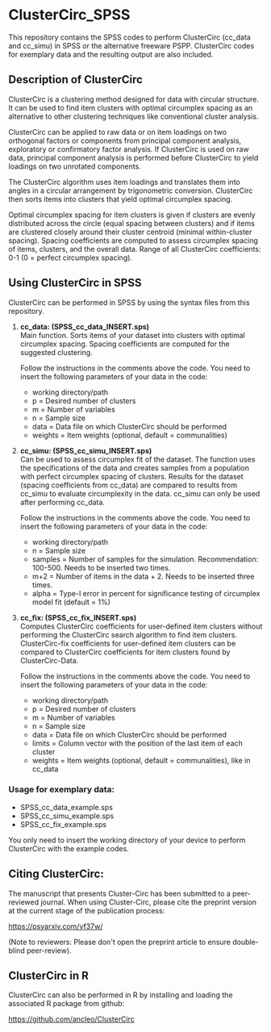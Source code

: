 # ClusterCirc_SPSS

This repository contains the SPSS codes to perform ClusterCirc (cc_data and cc_simu) in SPSS
or the alternative freeware PSPP. ClusterCirc codes for exemplary data and the resulting output 
are also included.

## Description of ClusterCirc

ClusterCirc is a clustering method designed for data with circular
structure. It can be used to find item clusters with optimal circumplex
spacing as an alternative to other clustering techniques like
conventional cluster analysis.

ClusterCirc can be applied to raw data or on item loadings on two
orthogonal factors or components from principal component analysis,
exploratory or confirmatory factor analysis. If ClusterCirc is used on
raw data, principal component analysis is performed before ClusterCirc
to yield loadings on two unrotated components.

The ClusterCirc algorithm uses item loadings and translates them into
angles in a circular arrangement by trigonometric conversion.
ClusterCirc then sorts items into clusters that yield optimal circumplex
spacing.

Optimal circumplex spacing for item clusters is given if clusters are
evenly distributed across the circle (equal spacing between clusters)
and if items are clustered closely around their cluster centroid
(minimal within-cluster spacing). Spacing coefficients are computed to
assess circumplex spacing of items, clusters, and the overall data.
Range of all ClusterCirc coefficients: 0-1 (0 = perfect circumplex
spacing).

## Using ClusterCirc in SPSS

ClusterCirc can be performed in SPSS by using the syntax files from this repository.

1.  **cc_data: (SPSS_cc_data_INSERT.sps)**  
    Main function. Sorts items of your dataset into clusters with optimal
    circumplex spacing. Spacing coefficients are computed for the suggested clustering.

    Follow the instructions in the comments above the code. You need to insert the following
    parameters of your data in the code:
    - working directory/path
    - p = Desired number of clusters
    - m = Number of variables
    - n = Sample size
    - data = Data file on which ClusterCirc should be performed
    - weights = Item weights (optional, default = communalities)
  
2.  **cc_simu: (SPSS_cc_simu_INSERT.sps)**  
    Can be used to assess circumplex fit of the dataset.
    The function uses the specifications of the data and creates samples
    from a population with perfect circumplex spacing of clusters.
    Results for the dataset (spacing coefficients from cc_data)
    are compared to results from cc_simu to evaluate circumplexity in the data.
    cc_simu can only be used after performing cc_data.

    Follow the instructions in the comments above the code. You need to insert the following
    parameters of your data in the code:
    - working directory/path
    - n = Sample size
    - samples = Number of samples for the simulation. Recommendation: 100-500. Needs to be inserted two times.
    - m+2 = Number of items in the data + 2. Needs to be inserted three times.
    - alpha = Type-I error in percent for significance testing of circumplex model fit (default = 1%)

3. **cc_fix: (SPSS_cc_fix_INSERT.sps)**  
    Computes ClusterCirc coefficients for user-defined item clusters
    without performing the ClusterCirc search algorithm to find item clusters.
    ClusterCirc-fix coefficients for user-defined item clusters can be compared
    to ClusterCirc coefficients for item clusters found by ClusterCirc-Data.

    Follow the instructions in the comments above the code. You need to insert the following
    parameters of your data in the code:
    - working directory/path
    - p = Desired number of clusters
    - m = Number of variables
    - n = Sample size
    - data = Data file on which ClusterCirc should be performed
    - limits = Column vector with the position of the last item of each cluster
    - weights = Item weights (optional, default = communalities), like in cc_data
      
### Usage for exemplary data:
- SPSS_cc_data_example.sps
- SPSS_cc_simu_example.sps
- SPSS_cc_fix_example.sps

You only need to insert the working directory of your device to perform ClusterCirc with the example codes.

## Citing ClusterCirc:

The manuscript that presents Cluster-Circ has been submitted to a peer-
reviewed journal. When using Cluster-Circ, please cite the preprint version 
at the current stage of the publication process: 

https://psyarxiv.com/yf37w/

(Note to reviewers: Please don't open the preprint article to ensure double-blind
peer-review).

## ClusterCirc in R

ClusterCirc can also be performed in R by installing and loading the
associated R package from github: 

https://github.com/ancleo/ClusterCirc
